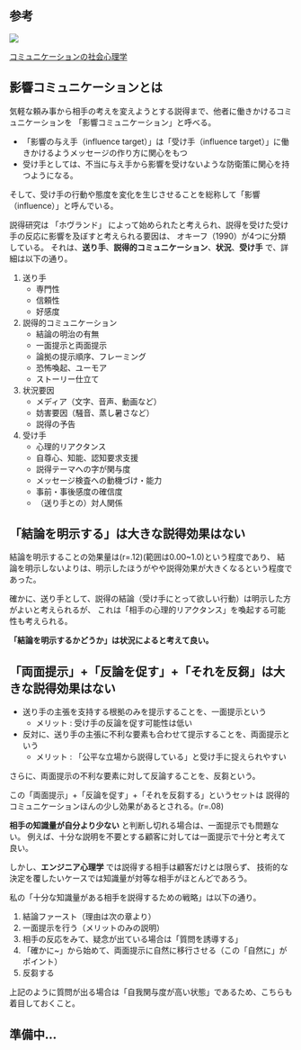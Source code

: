 <!--
title:   エンジニアを説得する技術
tags:    1on1,エンジニア心理学,コミュニケーション
id:      
private: false
-->




## 参考

<img src="https://hondana-image.s3.amazonaws.com/book/image/10031203/normal_5d3d658e-9c48-4c6f-978c-50ce962d448d.jpg">

[コミュニケーションの社会心理学](https://www.nakanishiya.co.jp/book/b10031203.html)


## 影響コミュニケーションとは

気軽な頼み事から相手の考えを変えようとする説得まで、他者に働きかけるコミュニケーションを
「影響コミュニケーション」と呼べる。

- 「影響の与え手（influence target）」は「受け手（influence target）」に働きかけるようメッセージの作り方に関心をもつ
- 受け手としては、不当に与え手から影響を受けないような防衛策に関心を持つようになる。

そして、受け手の行動や態度を変化を生じさせることを総称して「影響（influence）」と呼んでいる。

説得研究は 「ホヴランド」 によって始められたと考えられ、説得を受けた受け手の反応に影響を及ぼすと考えられる要因は、
オキーフ（1990）が4つに分類している。
それは、**送り手**、**説得的コミュニケーション**、**状況**、**受け手** で、詳細は以下の通り。

1. 送り手
    - 専門性
    - 信頼性
    - 好感度
2. 説得的コミュニケーション
    - 結論の明治の有無
    - 一面提示と両面提示
    - 論拠の提示順序、フレーミング
    - 恐怖喚起、ユーモア
    - ストーリー仕立て
3. 状況要因
    - メディア（文字、音声、動画など）
    - 妨害要因（騒音、蒸し暑さなど）
    - 説得の予告
4. 受け手
    - 心理的リアクタンス
    - 自尊心、知能、認知要求支援
    - 説得テーマへの字が関与度
    - メッセージ検査への動機づけ・能力
    - 事前・事後感度の確信度
    - （送り手との）対人関係


## 「結論を明示する」は大きな説得効果はない

結論を明示することの効果量は(r=.12)(範囲は0.00~1.0)という程度であり、
結論を明示しないよりは、明示したほうがやや説得効果が大きくなるという程度であった。

確かに、送り手として、説得の結論（受け手にとって欲しい行動）は明示した方がよいと考えられるが、
これは「相手の心理的リアクタンス」を喚起する可能性も考えられる。

**「結論を明示するかどうか」は状況によると考えて良い。**


## 「両面提示」+「反論を促す」+「それを反芻」は大きな説得効果はない

- 送り手の主張を支持する根拠のみを提示することを、一面提示という
    - メリット : 受け手の反論を促す可能性は低い
- 反対に、送り手の主張に不利な要素も合わせて提示することを、両面提示という
    - メリット : 「公平な立場から説得している」と受け手に捉えられやすい

さらに、両面提示の不利な要素に対して反論することを、反芻という。

この「両面提示」+「反論を促す」+「それを反芻する」というセットは
説得的コミュニケーションほんの少し効果があるとされる。(r=.08)

**相手の知識量が自分より少ない** と判断し切れる場合は、一面提示でも問題ない。
例えば、十分な説明を不要とする顧客に対しては一面提示で十分と考えて良い。

しかし、**エンジニア心理学** では説得する相手は顧客だけとは限らず、
技術的な決定を覆したいケースでは知識量が対等な相手がほとんどであろう。

私の「十分な知識量がある相手を説得するための戦略」は以下の通り。

1. 結論ファースト（理由は次の章より）
1. 一面提示を行う（メリットのみの説明）
2. 相手の反応をみて、疑念が出ている場合は「質問を誘導する」
3. 「確かに~」から始めて、両面提示に自然に移行させる（この「自然に」がポイント）
4. 反芻する

上記のように質問が出る場合は「自我関与度が高い状態」であるため、こちらも着目しておくこと。


## 準備中...










